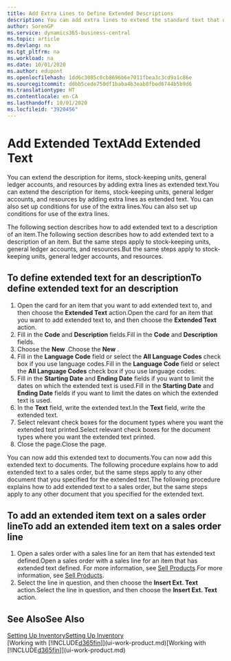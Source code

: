 ```yaml
---
title: Add Extra Lines to Define Extended Descriptions
description: You can add extra lines to extend the standard text that describes an item, a G/L account, and other data.
author: SorenGP
ms.service: dynamics365-business-central
ms.topic: article
ms.devlang: na
ms.tgt_pltfrm: na
ms.workload: na
ms.date: 10/01/2020
ms.author: edupont
ms.openlocfilehash: 1dd6c3085c0cb8696b6e7011fbea3c3cd9a1c86e
ms.sourcegitcommit: ddbb5cede750df1baba4b3eab8fbed6744b5b9d6
ms.translationtype: HT
ms.contentlocale: en-CA
ms.lasthandoff: 10/01/2020
ms.locfileid: "3920456"
---
```

# <a name="add-extended-text"></a><span data-ttu-id="2a558-103">Add Extended Text</span><span class="sxs-lookup"><span data-stu-id="2a558-103">Add Extended Text</span></span>

<span data-ttu-id="2a558-104">You can extend the description for items, stock-keeping units, general ledger accounts, and resources by adding extra lines as extended text.</span><span class="sxs-lookup"><span data-stu-id="2a558-104">You can extend the description for items, stock-keeping units, general ledger accounts, and resources by adding extra lines as extended text.</span></span> <span data-ttu-id="2a558-105">You can also set up conditions for use of the extra lines.</span><span class="sxs-lookup"><span data-stu-id="2a558-105">You can also set up conditions for use of the extra lines.</span></span>  

<span data-ttu-id="2a558-106">The following section describes how to add extended text to a description of an item.</span><span class="sxs-lookup"><span data-stu-id="2a558-106">The following section describes how to add extended text to a description of an item.</span></span> <span data-ttu-id="2a558-107">But the same steps apply to stock-keeping units, general ledger accounts, and resources.</span><span class="sxs-lookup"><span data-stu-id="2a558-107">But the same steps apply to stock-keeping units, general ledger accounts, and resources.</span></span>  

## <a name="to-define-extended-text-for-an-description"></a><span data-ttu-id="2a558-108">To define extended text for an description</span><span class="sxs-lookup"><span data-stu-id="2a558-108">To define extended text for an description</span></span>

1. <span data-ttu-id="2a558-109">Open the card for an item that you want to add extended text to, and then choose the **Extended Text** action.</span><span class="sxs-lookup"><span data-stu-id="2a558-109">Open the card for an item that you want to add extended text to, and then choose the **Extended Text** action.</span></span>
2. <span data-ttu-id="2a558-110">Fill in the **Code** and **Description** fields.</span><span class="sxs-lookup"><span data-stu-id="2a558-110">Fill in the **Code** and **Description** fields.</span></span>
3. <span data-ttu-id="2a558-111">Choose the **New** .</span><span class="sxs-lookup"><span data-stu-id="2a558-111">Choose the **New** .</span></span>
4. <span data-ttu-id="2a558-112">Fill in the **Language Code** field or select the **All Language Codes** check box if you use language codes.</span><span class="sxs-lookup"><span data-stu-id="2a558-112">Fill in the **Language Code** field or select the **All Language Codes** check box if you use language codes.</span></span>
5. <span data-ttu-id="2a558-113">Fill in the **Starting Date** and **Ending Date** fields if you want to limit the dates on which the extended text is used.</span><span class="sxs-lookup"><span data-stu-id="2a558-113">Fill in the **Starting Date** and **Ending Date** fields if you want to limit the dates on which the extended text is used.</span></span>
6. <span data-ttu-id="2a558-114">In the **Text** field, write the extended text.</span><span class="sxs-lookup"><span data-stu-id="2a558-114">In the **Text** field, write the extended text.</span></span>
7. <span data-ttu-id="2a558-115">Select relevant check boxes for the document types where you want the extended text printed.</span><span class="sxs-lookup"><span data-stu-id="2a558-115">Select relevant check boxes for the document types where you want the extended text printed.</span></span>
8. <span data-ttu-id="2a558-116">Close the page.</span><span class="sxs-lookup"><span data-stu-id="2a558-116">Close the page.</span></span>

<span data-ttu-id="2a558-117">You can now add this extended text to documents.</span><span class="sxs-lookup"><span data-stu-id="2a558-117">You can now add this extended text to documents.</span></span> <span data-ttu-id="2a558-118">The following procedure explains how to add extended text to a sales order, but the same steps apply to any other document that you specified for the extended text.</span><span class="sxs-lookup"><span data-stu-id="2a558-118">The following procedure explains how to add extended text to a sales order, but the same steps apply to any other document that you specified for the extended text.</span></span>  

## <a name="to-add-an-extended-item-text-on-a-sales-order-line"></a><span data-ttu-id="2a558-119">To add an extended item text on a sales order line</span><span class="sxs-lookup"><span data-stu-id="2a558-119">To add an extended item text on a sales order line</span></span>

1. <span data-ttu-id="2a558-120">Open a sales order with a sales line for an item that has extended text defined.</span><span class="sxs-lookup"><span data-stu-id="2a558-120">Open a sales order with a sales line for an item that has extended text defined.</span></span> <span data-ttu-id="2a558-121">For more information, see [Sell Products](sales-how-sell-products.md).</span><span class="sxs-lookup"><span data-stu-id="2a558-121">For more information, see [Sell Products](sales-how-sell-products.md).</span></span>
2. <span data-ttu-id="2a558-122">Select the line in question, and then choose the **Insert Ext. Text** action.</span><span class="sxs-lookup"><span data-stu-id="2a558-122">Select the line in question, and then choose the **Insert Ext. Text** action.</span></span>

## <a name="see-also"></a><span data-ttu-id="2a558-123">See Also</span><span class="sxs-lookup"><span data-stu-id="2a558-123">See Also</span></span>

[<span data-ttu-id="2a558-124">Setting Up Inventory</span><span class="sxs-lookup"><span data-stu-id="2a558-124">Setting Up Inventory</span></span>](inventory-setup-inventory.md)  
<span data-ttu-id="2a558-125">[Working with [!INCLUDE[d365fin](includes/d365fin_md.md)]](ui-work-product.md)</span><span class="sxs-lookup"><span data-stu-id="2a558-125">[Working with [!INCLUDE[d365fin](includes/d365fin_md.md)]](ui-work-product.md)</span></span>
